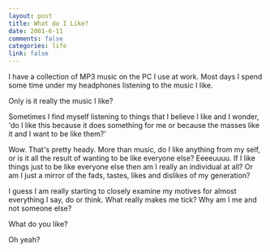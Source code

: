 ```yaml
--- 
layout: post
title: What do I Like?
date: 2001-6-11
comments: false
categories: life
link: false
---
```

I have a collection of MP3 music on the PC I use at work. Most days I spend some time under my headphones listening to the music I like.

Only is it really the music I like?

Sometimes I find myself listening to things that I believe I like and I wonder, 'do I like this because it does something for me or because the masses like it and I want to be like them?'

Wow. That's pretty heady. More than music, do I like anything from my self, or is it all the result of wanting to be like everyone else? Eeeeuuuu. If I like things just to be like everyone else then am I really an individual at all? Or am I just a mirror of the fads, tastes, likes and dislikes of  my generation?

I guess I am really starting to closely examine my motives for almost everything I say, do or think. What really makes me tick? Why am I me and not someone else?

What do you like?

Oh yeah?

